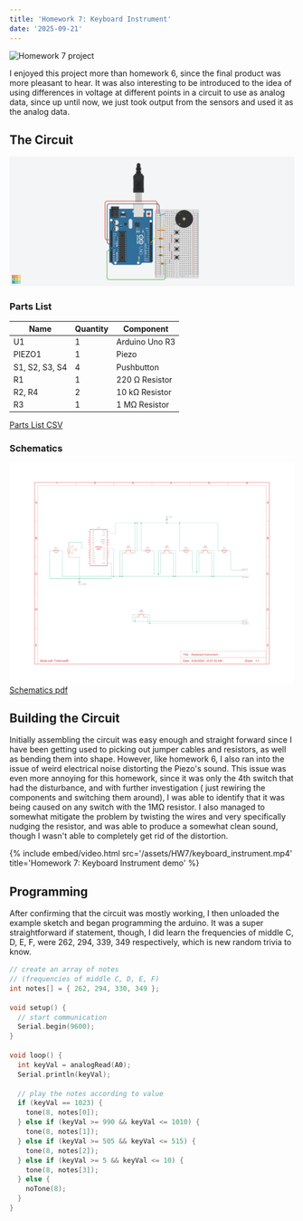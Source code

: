 ```yaml
---
title: 'Homework 7: Keyboard Instrument'
date: '2025-09-21'
---
```


![Homework 7 project](/assets/HW7/HW7.jpg)

I enjoyed this project more than homework 6, since the final product was more pleasant to hear. It was also interesting to be introduced to the idea of using differences in voltage at different points in a circuit to use as analog data, since up until now, we just took output from the sensors and used it as the analog data.

## The Circuit
![Circuit](/assets/HW7/keyboard_instrument_circuit.png)

### Parts List

|Name          |Quantity|Component     |
|--------------|--------|--------------|
|U1            |1       |Arduino Uno R3|
|PIEZO1        |1       |Piezo         |
|S1, S2, S3, S4|4       |Pushbutton    |
|R1            |1       |220 Ω Resistor|
|R2, R4        |2       |10 kΩ Resistor|
|R3            |1       |1 MΩ Resistor |

[Parts List CSV](/assets/HW7/keyboard_instrument_parts_list.csv)

### Schematics
![Schematics](/assets/HW7/keyboard_instrument_schematics.png)
[Schematics pdf](/assets/HW7/keyboard_instrument_schematics.pdf)

## Building the Circuit

Initially assembling the circuit was easy enough and straight forward since I have been getting used to picking out jumper cables and resistors, as well as bending them into shape. However, like homework 6, I also ran into the issue of weird electrical noise distorting the Piezo's sound.
This issue was even more annoying for this homework, since it was only the 4th switch that had the disturbance, and with further investigation ( just rewiring the components and switching them around), I was able to identify that it was being caused on any switch with the 1MΩ resistor. I also managed to somewhat mitigate the problem by twisting the wires and very specifically nudging the resistor, and was able to produce a somewhat clean sound, though I wasn't able to completely get rid of the distortion.

{% 
    include embed/video.html 
    src='/assets/HW7/keyboard_instrument.mp4'
    title='Homework 7: Keyboard Instrument demo'
%}

## Programming

After confirming that the circuit was mostly working, I then unloaded the example sketch and began programming the arduino. It was a super straightforward if statement, though, I did learn the frequencies of middle C, D, E, F, were 262, 294, 339, 349 respectively, which is new random trivia to know.

```c++
// create an array of notes
// (frequencies of middle C, D, E, F)
int notes[] = { 262, 294, 330, 349 };

void setup() {
  // start communication
  Serial.begin(9600);
}

void loop() {
  int keyVal = analogRead(A0);
  Serial.println(keyVal);

  // play the notes according to value
  if (keyVal == 1023) {
    tone(8, notes[0]);
  } else if (keyVal >= 990 && keyVal <= 1010) {
    tone(8, notes[1]);
  } else if (keyVal >= 505 && keyVal <= 515) {
    tone(8, notes[2]);
  } else if (keyVal >= 5 && keyVal <= 10) {
    tone(8, notes[3]);
  } else {
    noTone(8);
  }
}
```
